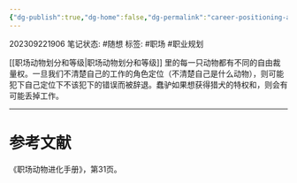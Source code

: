 ```yaml
---
{"dg-publish":true,"dg-home":false,"dg-permalink":"career-positioning-and-discretion","permalink":"/career-positioning-and-discretion/","dgPassFrontmatter":true}
---
```


202309221906
笔记状态: #随想
标签: #职场 #职业规划 

[[职场动物划分和等级\|职场动物划分和等级]] 里的每一只动物都有不同的自由裁量权。一旦我们不清楚自己的工作的角色定位（不清楚自己是什么动物），则可能犯下自己定位下不该犯下的错误而被辞退。蠢驴如果想获得猎犬的特权和，则会有可能丢掉工作。

---
# 参考文献

《职场动物进化手册》，第31页。